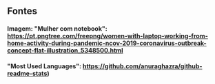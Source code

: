 ## Fontes

#### Imagem: "Mulher com notebook": https://pt.pngtree.com/freepng/women-with-laptop-working-from-home-activity-during-pandemic-ncov-2019-coronavirus-outbreak-concept-flat-illustration_5348500.html

#### "Most Used Languages": https://github.com/anuraghazra/github-readme-stats)
